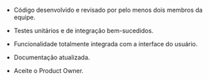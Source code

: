 
- Código desenvolvido e revisado por pelo menos dois membros da equipe.
    
- Testes unitários e de integração bem-sucedidos.
    
- Funcionalidade totalmente integrada com a interface do usuário.
    
- Documentação atualizada.
    
- Aceite o Product Owner.
    

